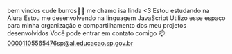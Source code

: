 bem vindos cude burros💙💙
me chamo isa linda <3
Estou estudando na Alura
Estou me desenvolvendo na linguagem JavaScript
Utilizo esse espaço para minha organização e compartilhamento dos meu projetos desenvolvidos
Você pode entrar em contato comigo 📫:
00001105565476sp@al.educacao.sp.gov.br
